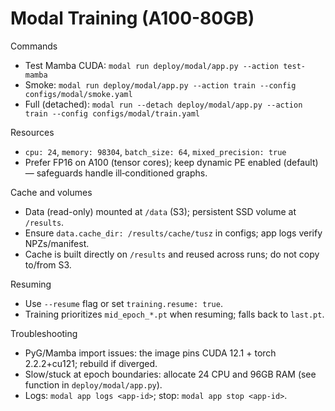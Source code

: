# Modal Training (A100-80GB)

Commands

- Test Mamba CUDA: `modal run deploy/modal/app.py --action test-mamba`
- Smoke: `modal run deploy/modal/app.py --action train --config configs/modal/smoke.yaml`
- Full (detached): `modal run --detach deploy/modal/app.py --action train --config configs/modal/train.yaml`

Resources

- `cpu: 24`, `memory: 98304`, `batch_size: 64`, `mixed_precision: true`
- Prefer FP16 on A100 (tensor cores); keep dynamic PE enabled (default) — safeguards handle ill‑conditioned graphs.

Cache and volumes

- Data (read-only) mounted at `/data` (S3); persistent SSD volume at `/results`.
- Ensure `data.cache_dir: /results/cache/tusz` in configs; app logs verify NPZs/manifest.
 - Cache is built directly on `/results` and reused across runs; do not copy to/from S3.

Resuming

- Use `--resume` flag or set `training.resume: true`.
- Training prioritizes `mid_epoch_*.pt` when resuming; falls back to `last.pt`.

Troubleshooting

- PyG/Mamba import issues: the image pins CUDA 12.1 + torch 2.2.2+cu121; rebuild if diverged.
- Slow/stuck at epoch boundaries: allocate 24 CPU and 96GB RAM (see function in `deploy/modal/app.py`).
- Logs: `modal app logs <app-id>`; stop: `modal app stop <app-id>`.
